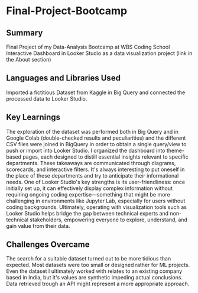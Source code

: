 # Final-Project-Bootcamp

## Summary
Final Project of my Data-Analysis Bootcamp at WBS Coding School 
Interactive Dashboard in Looker Studio as a data visualization project (link in the About section)

## Languages and Libraries Used
Imported a fictitious Dataset from Kaggle in Big Query and connected the processed data to Looker Studio.

## Key Learnings
The exploration of the dataset was performed both in Big Query and in Google Colab (double-checked results and peculiarities) and the different CSV files were joined in BigQuery in order to obtain a single query/view to push or import into Looker Studio.
I organized the dashboard into theme-based pages, each designed to distill essential insights relevant to specific departments. These takeaways are communicated through diagrams, scorecards, and interactive filters. It's always interesting to put oneself in the place of these departments and try to anticipate their informational needs. One of Looker Studio's key strengths is its user-friendliness: once initially set up, it can effectively display complex information without requiring ongoing coding expertise—something that might be more challenging in environments like Jupyter Lab, especially for users without coding backgrounds.
Ultimately, operating with visualization tools such as Looker Studio helps bridge the gap between technical experts and non-technical stakeholders, empowering everyone to explore, understand, and gain value from their data.

## Challenges Overcame
The search for a suitable dataset turned out to be more tidious than expected. Most datasets were too small or designed rather for ML projects. Even the dataset I ultimately worked with relates to an existing company based in India, but it's values are synthetic impeding actual conclusions. Data retrieved trough an API might represent a more appropriate approach.

